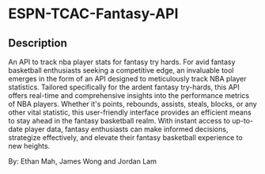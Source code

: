 # ESPN-TCAC-Fantasy-API

## Description
An API to track nba player stats for fantasy try hards. For avid fantasy basketball enthusiasts seeking a competitive edge, an invaluable tool emerges in the form of an API designed to meticulously track NBA player statistics. Tailored specifically for the ardent fantasy try-hards, this API offers real-time and comprehensive insights into the performance metrics of NBA players. Whether it's points, rebounds, assists, steals, blocks, or any other vital statistic, this user-friendly interface provides an efficient means to stay ahead in the fantasy basketball realm. With instant access to up-to-date player data, fantasy enthusiasts can make informed decisions, strategize effectively, and elevate their fantasy basketball experience to new heights.



By: Ethan Mah, James Wong and Jordan Lam
